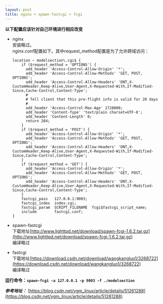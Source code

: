 ```yaml
---
layout: post
title: nginx + spawn-fastcgi + fcgi
---
```

**以下配置应该针对自己环境进行相应改变**
* nginx  
  安装略过。  
  nginx.conf配置如下，其中request_method配置是为了允许跨域访问：
  ```
  location ~ modelsection\.cgi$ {
      if ($request_method = 'OPTIONS') {
        add_header 'Access-Control-Allow-Origin' '*';
        add_header 'Access-Control-Allow-Methods' 'GET, POST, OPTIONS';
        add_header 'Access-Control-Allow-Headers' 'DNT,X-CustomHeader,Keep-Alive,User-Agent,X-Requested-With,If-Modified-Since,Cache-Control,Content-Type';
        #
        # Tell client that this pre-flight info is valid for 20 days
        #
        add_header 'Access-Control-Max-Age' 1728000;
        add_header 'Content-Type' 'text/plain charset=UTF-8';
        add_header 'Content-Length' 0;
        return 204;
      }
      if ($request_method = 'POST') {
        add_header 'Access-Control-Allow-Origin' '*';
        add_header 'Access-Control-Allow-Methods' 'GET, POST, OPTIONS';
        add_header 'Access-Control-Allow-Headers' 'DNT,X-CustomHeader,Keep-Alive,User-Agent,X-Requested-With,If-Modified-Since,Cache-Control,Content-Type';
      }
      if ($request_method = 'GET') {
        add_header 'Access-Control-Allow-Origin' '*';
        add_header 'Access-Control-Allow-Methods' 'GET, POST, OPTIONS';
        add_header 'Access-Control-Allow-Headers' 'DNT,X-CustomHeader,Keep-Alive,User-Agent,X-Requested-With,If-Modified-Since,Cache-Control,Content-Type';
      }
      fastcgi_pass   127.0.0.1:9003;
      fastcgi_index  index.cgi;
      fastcgi_param  SCRIPT_FILENAME  fcgi$fastcgi_script_name;
      include        fastcgi.conf;
  }
  ```

* spawn-fastcgi  
  下载地址[http://www.lighttpd.net/download/spawn-fcgi-1.6.2.tar.gz](http://www.lighttpd.net/download/spawn-fcgi-1.6.2.tar.gz)  
  编译略过

* fastcgi  
  下载地址[https://download.csdn.net/download/wangkangluo1/3268722](https://download.csdn.net/download/wangkangluo1/3268722)  
  编译略过

**运行命令：`spawn-fcgi -a 127.0.0.1 -p 9003 -f ./modelsection`**


***参考地址：***
[https://blog.csdn.net/ygm_linux/article/details/51261288](https://blog.csdn.net/ygm_linux/article/details/51261288)


